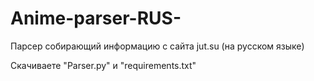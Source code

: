 # Anime-parser-RUS-
Парсер собирающий информацию с сайта jut.su (на русском языке)

Скачиваете "Parser.py" и "requirements.txt"
